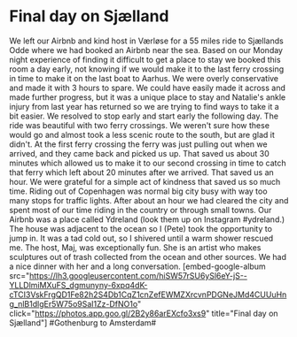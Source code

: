 # Final day on Sjælland
We left our Airbnb and kind host in Værløse for a 55 miles ride to Sjællands Odde where we had booked an Airbnb near the sea. Based on our Monday night experience of finding it difficult to get a place to stay we booked this room a day early, not knowing if we would make it to the last ferry crossing in time to make it on the last boat to Aarhus. We were overly conservative and made it with 3 hours to spare. We could have easily made it across and made further progress, but it was a unique place to stay and Natalie's ankle injury from last year has returned so we are trying to find ways to take it a bit easier. We resolved to stop early and start early the following day. The ride was beautiful with two ferry crossings. We weren't sure how these would go and almost took a less scenic route to the south, but are glad it didn't. At the first ferry crossing the ferry was just pulling out when we arrived, and they came back and picked us up. That saved us about 30 minutes which allowed us to make it to our second crossing in time to catch that ferry which left about 20 minutes after we arrived. That saved us an hour. We were grateful for a simple act of kindness that saved us so much time. Riding out of Copenhagen was normal big city busy with way too many stops for traffic lights. After about an hour we had cleared the city and spent most of our time riding in the country or through small towns. Our Airbnb was a place called Ydreland (look them up on Instagram #ydreland.) The house was adjacent to the ocean so I (Pete) took the opportunity to jump in. It was a tad cold out, so I shivered until a warm shower rescued me. The host, Maj, was exceptionally fun. She is an artist who makes sculptures out of trash collected from the ocean and other sources. We had a nice dinner with her and a long conversation. [embed-google-album src="https://lh3.googleusercontent.com/hiSW57rSU6ySl6eY-jS--YLLDlmiMXuFS_dgmunyny-6xpq4dK-cTCI3VskFrgQD1Fe82h2S4Db1CqZ1cnZefEWMZXrcvnPDGNeJMd4CUUuHng_nlB1dlgEr5W75o9SaI1Zz-DfNO1o" click="https://photos.app.goo.gl/2B2y86arEXcfo3xs9" title="Final day on Sjælland"]
#Gothenburg to Amsterdam#